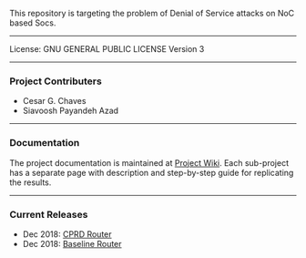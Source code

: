 This repository is targeting the problem of Denial of Service attacks on NoC based Socs.

----------

License:  	GNU GENERAL PUBLIC LICENSE Version 3

----------

### Project Contributers

- Cesar G. Chaves
- Siavoosh Payandeh Azad

---------------------------------
### Documentation

The project documentation is maintained at [Project Wiki](https://github.com/Project-Bonfire/Secure_Bonfire/wiki). Each sub-project has a separate page with description and step-by-step guide for replicating the results.

---------------------------------

### Current Releases

* Dec 2018: [CPRD Router](https://github.com/Project-Bonfire/Secure_Bonfire/releases/tag/CPRD)
* Dec 2018: [Baseline Router](https://github.com/Project-Bonfire/Secure_Bonfire/releases/tag/Baseline_Router)

